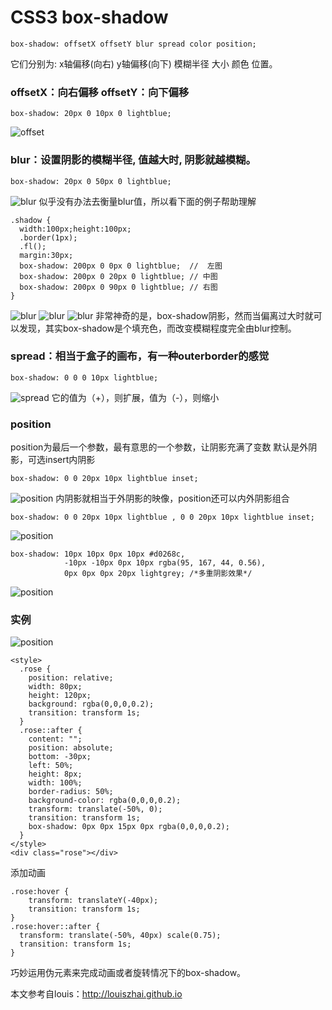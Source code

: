# CSS3 box-shadow

```
box-shadow: offsetX offsetY blur spread color position;
```
它们分别为: x轴偏移(向右) y轴偏移(向下) 模糊半径 大小 颜色 位置。

<!-- more -->

### offsetX：向右偏移 offsetY：向下偏移
```
box-shadow: 20px 0 10px 0 lightblue;
```
![offset](http://louiszhai.github.io/docImages/box-shadow01.png)

### blur：设置阴影的模糊半径, 值越大时, 阴影就越模糊。
```
box-shadow: 20px 0 50px 0 lightblue;
```
![blur](http://louiszhai.github.io/docImages/box-shadow05.png)
似乎没有办法去衡量blur值，所以看下面的例子帮助理解
```
.shadow {
  width:100px;height:100px;
  .border(1px);
  .fl();
  margin:30px;
  box-shadow: 200px 0 0px 0 lightblue;  //  左图
  box-shadow: 200px 0 20px 0 lightblue; // 中图
  box-shadow: 200px 0 90px 0 lightblue; // 右图
}
```
![blur](/img/boxshadow1.png)
![blur](/img/boxshadow2.png)
![blur](/img/boxshadow3.png)
非常神奇的是，box-shadow阴影，然而当偏离过大时就可以发现，其实box-shadow是个填充色，而改变模糊程度完全由blur控制。

### spread：相当于盒子的画布，有一种outerborder的感觉
```
box-shadow: 0 0 0 10px lightblue;
```
![spread](http://louiszhai.github.io/docImages/box-shadow19.png)
它的值为（+），则扩展，值为（-），则缩小

### position
position为最后一个参数，最有意思的一个参数，让阴影充满了变数
默认是外阴影，可选insert内阴影
```
box-shadow: 0 0 20px 10px lightblue inset;
```
![position](http://louiszhai.github.io/docImages/box-shadow11.png)
内阴影就相当于外阴影的映像，position还可以内外阴影组合
```
box-shadow: 0 0 20px 10px lightblue , 0 0 20px 10px lightblue inset;
```
![position](http://louiszhai.github.io/docImages/box-shadow12.png)
```
box-shadow: 10px 10px 0px 10px #d0268c,
            -10px -10px 0px 10px rgba(95, 167, 44, 0.56),
            0px 0px 0px 20px lightgrey; /*多重阴影效果*/
```
![position](http://louiszhai.github.io/docImages/box-shadow13.png)

### 实例
![position](http://louiszhai.github.io/docImages/box-shadow18.gif)
```
<style>
  .rose {
    position: relative;
    width: 80px;
    height: 120px;
    background: rgba(0,0,0,0.2);
    transition: transform 1s;
  }
  .rose::after {
    content: "";
    position: absolute;
    bottom: -30px;
    left: 50%;
    height: 8px;
    width: 100%;
    border-radius: 50%;
    background-color: rgba(0,0,0,0.2);
    transform: translate(-50%, 0);
    transition: transform 1s;
    box-shadow: 0px 0px 15px 0px rgba(0,0,0,0.2);
  }
</style>
<div class="rose"></div>
```
添加动画
```
.rose:hover {
    transform: translateY(-40px);
    transition: transform 1s;
}
.rose:hover::after {
  transform: translate(-50%, 40px) scale(0.75);
  transition: transform 1s;
}
```
巧妙运用伪元素来完成动画或者旋转情况下的box-shadow。

本文参考自louis：http://louiszhai.github.io
